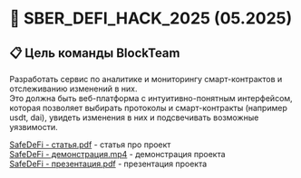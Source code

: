 # 🧪 SBER_DEFI_HACK_2025 (05.2025)

## 📋 Цель команды BlockTeam

Разработать сервис по аналитике и мониторингу смарт-контрактов и отслеживанию изменений в них.  
Это должна быть веб-платформа с интуитивно-понятным интерфейсом, которая позволяет выбирать протоколы и смарт-контракты (например usdt, dai), увидеть изменения в них и подсвечивать возможные уязвимости.

[SafeDeFi - статья.pdf](https://drive.google.com/file/d/1HfCF5qgqiBYqW38rUG7h2rqluqurIEd_/view?usp=drive_link) - статья про проект  
[SafeDeFi - демонстрация.mp4](https://drive.google.com/file/d/1Z1ICu-MCUs2q1f2tBV5iRKH37wim6-N8/view?usp=drive_link) - демонстрация проекта  
[SafeDeFi - презентация.pdf](https://drive.google.com/file/d/1n4QN2ok242C4BK0KLOGBeIxvNQti1M83/view?usp=drive_link) - презентация проекта
